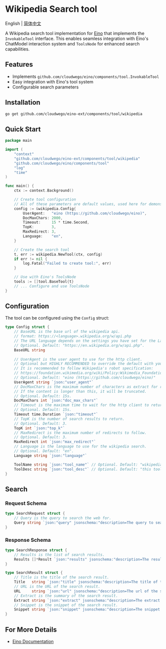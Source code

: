 # Wikipedia Search tool

English | [简体中文](README_zh.md)

A Wikipedia search tool implementation for [Eino](https://github.com/cloudwego/eino) that implements the `InvokableTool` interface. This enables seamless integration with Eino's ChatModel interaction system and `ToolsNode` for enhanced search capabilities.

## Features    

- Implements `github.com/cloudwego/eino/components/tool.InvokableTool`
- Easy integration with Eino's tool system
- Configurable search parameters

## Installation

```bash
go get github.com/cloudwego/eino-ext/components/tool/wikipedia
```

## Quick Start

```go
package main

import (
	"context"
	"github.com/cloudwego/eino-ext/components/tool/wikipedia"
	"github.com/cloudwego/eino/components/tool"
	"log"
	"time"
)

func main() {
	ctx := context.Background()

	// Create tool configuration
	// All of these parameters are default values, used here for demonstration purposes
	config := &wikipedia.Config{
		UserAgent:   "eino (https://github.com/cloudwego/eino)",
		DocMaxChars: 2000,
		Timeout:     15 * time.Second,
		TopK:        3,
		MaxRedirect: 3,
		Language:    "en",
	}

	// Create the search tool
	t, err := wikipedia.NewTool(ctx, config)
	if err != nil {
		log.Fatal("Failed to create tool:", err)
	}

	// Use with Eino's ToolsNode
	tools := []tool.BaseTool{t}
	// ... Configure and use ToolsNode
}
```

## Configuration

The tool can be configured using the `Config` struct:

```go
type Config struct {
    // BaseURL is the base url of the wikipedia api.
    // format: https://<language>.wikipedia.org/w/api.php
    // The URL language depends on the settings you have set for the Language field
    // Optional. Default: "https://en.wikipedia.org/w/api.php".
    BaseURL string
    
    // UserAgent is the user agent to use for the http client.
    // Optional but HIGHLY RECOMMENDED to override the default with your project's info.
    // It is recommended to follow Wikipedia's robot specification:
    // https://foundation.wikimedia.org/wiki/Policy:Wikimedia_Foundation_User-Agent_Policy
    // Optional. Default: "eino (https://github.com/cloudwego/eino)"
    UserAgent string `json:"user_agent"`
    // DocMaxChars is the maximum number of characters as extract for returning in the page content.
    // If the content is longer than this, it will be truncated.
    // Optional. Default: 15s.
    DocMaxChars int `json:"doc_max_chars"`
    // Timeout is the maximum time to wait for the http client to return a response.
    // Optional. Default: 15s.
    Timeout time.Duration `json:"timeout"`
    // TopK is the number of search results to return.
    // Optional. Default: 3.
    TopK int `json:"top_k"`
    // MaxRedirect is the maximum number of redirects to follow.
    // Optional. Default: 3.
    MaxRedirect int `json:"max_redirect"`
    // Language is the language to use for the wikipedia search.
    // Optional. Default: "en".
    Language string `json:"language"`

	ToolName string `json:"tool_name"` // Optional. Default: "wikipedia_search".
    ToolDesc string `json:"tool_desc"` // Optional. Default: "this tool provides quick and efficient access to information from the Wikipedia"
}
```

## Search

### Request Schema
```go
type SearchRequest struct {
    // Query is the query to search the web for.
    Query string `json:"query" jsonschema:"description=The query to search the web for"`
}
```

### Response Schema
```go
type SearchResponse struct {
    // Results is the list of search results.
    Results []*Result `json:"results" jsonschema:"description=The results of the search"`
}

type SearchResult struct {
    // Title is the title of the search result.
    Title   string `json:"title" jsonschema:"description=The title of the search result"`
    // URL is the URL of the search result.
    URL     string `json:"url" jsonschema:"description=The url of the search result"`
    // Extract is the summary of the search result.
    Extract string `json:"extract" jsonschema:"description=The extract of the search result"`
    // Snippet is the snippet of the search result.
    Snippet string `json:"snippet" jsonschema:"description=The snippet of the search result"`
}
```

## For More Details

- [Eino Documentation](https://www.cloudwego.io/zh/docs/eino/)
